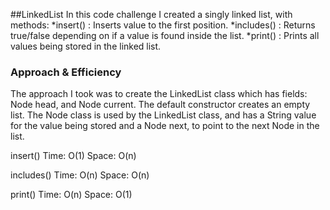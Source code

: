  ##LinkedList
 In this code challenge I created a singly linked list, with methods:
 *insert() : Inserts value to the first position.
 *includes() : Returns true/false depending on if a value is found inside the list.
 *print() : Prints all values being stored in the linked list.
 
 ### Approach & Efficiency
 The approach I took was to create the LinkedList class which has fields: Node head, and Node current.  The default constructor creates an empty list.  The Node class is used by the LinkedList class, and has a String value for the value being stored and a Node next, to point to the next Node in the list.    
 
 insert()
 Time: O(1)
 Space: O(n)
 
 includes()
 Time: O(n)
 Space: O(n)
 
 print()
 Time: O(n)
 Space: O(1)
 